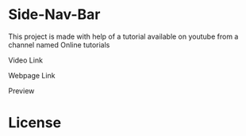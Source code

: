 # Side-Nav-Bar

This project is made with help of a tutorial available on youtube from a channel named Online tutorials

Video Link 

Webpage Link 

Preview

# License

